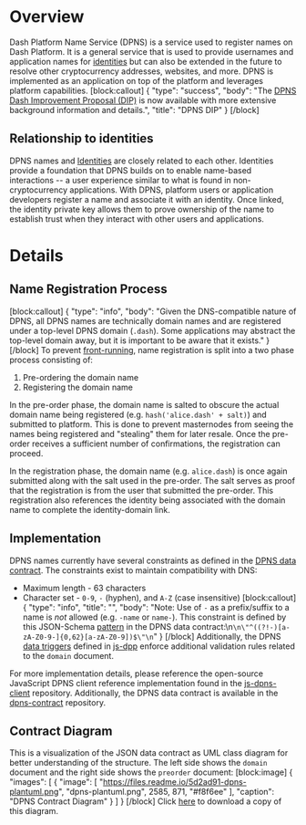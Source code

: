 # Overview

Dash Platform Name Service (DPNS) is a service used to register names on Dash Platform. It is a general service that is used to provide usernames and application names for [identities](explanation-identity) but can also be extended in the future to resolve other cryptocurrency addresses, websites, and more. DPNS is implemented as an application on top of the platform and leverages platform capabilities.
[block:callout]
{
  "type": "success",
  "body": "The [DPNS Dash Improvement Proposal (DIP)](https://github.com/dashpay/dips/blob/master/dip-0012.md) is now available with more extensive background information and details.",
  "title": "DPNS DIP"
}
[/block]
##  Relationship to identities
DPNS names and [Identities](explanation-identity) are closely related to each other. Identities provide a foundation that DPNS builds on to enable name-based interactions -- a user experience similar to what is found in non-cryptocurrency applications. With DPNS, platform users or application developers register a name and associate it with an identity. Once linked, the identity private key allows them to prove ownership of the name to establish trust when they interact with other users and applications.

# Details

## Name Registration Process
[block:callout]
{
  "type": "info",
  "body": "Given the DNS-compatible nature of DPNS, all DPNS names are technically domain names and are registered under a top-level DPNS domain (`.dash`). Some applications may abstract the top-level domain away, but it is important to be aware that it exists."
}
[/block]
To prevent [front-running](https://en.wikipedia.org/wiki/Domain_name_front_running), name registration is split into a two phase process consisting of:
1. Pre-ordering the domain name
2. Registering the domain name

In the pre-order phase, the domain name is salted to obscure the actual domain name being registered (e.g. `hash('alice.dash' + salt)`) and submitted to platform. This is done to prevent masternodes from seeing the names being registered and "stealing" them for later resale. Once the pre-order receives a sufficient number of confirmations, the registration can proceed.

In the registration phase, the domain name (e.g. `alice.dash`) is once again submitted along with the salt used in the pre-order. The salt serves as proof that the registration is from the user that submitted the pre-order. This registration also references the identity being associated with the domain name to complete the identity-domain link.

## Implementation

DPNS names currently have several constraints as defined in the [DPNS data contract](https://github.com/dashevo/dpns-contract/blob/master/schema/dpns-contract-documents.json). The constraints exist to maintain compatibility with DNS:
* Maximum length - 63 characters
* Character set - `0-9`, `-` (hyphen), and `A-Z` (case insensitive)
[block:callout]
{
  "type": "info",
  "title": "",
  "body": "Note: Use of `-` as a prefix/suffix to a name is _not_ allowed (e.g. `-name` or `name-`). This constraint is defined by this JSON-Schema [pattern](https://github.com/dashevo/dpns-contract/blob/master/schema/dpns-contract-documents.json#L34) in the DPNS data contract:\n```\n\"^((?!-)[a-zA-Z0-9-]{0,62}[a-zA-Z0-9])$\"\n```"
}
[/block]
Additionally, the DPNS [data triggers](explanation-platform-protocol-data-trigger) defined in [js-dpp](https://github.com/dashevo/js-dpp/tree/v0.17.0/lib/dataTrigger/dpnsTriggers) enforce additional validation rules related to the `domain` document.

For more implementation details, please reference the open-source JavaScript DPNS client reference implementation found in the [js-dpns-client](https://github.com/dashevo/js-dpns-client) repository. Additionally, the DPNS data contract is available in the [dpns-contract](https://github.com/dashevo/dpns-contract/blob/master/schema/dpns-contract-documents.json) repository.

## Contract Diagram

This is a visualization of the JSON data contract as UML class diagram for better understanding of the structure. The left side shows the `domain` document and the right side shows the `preorder` document:
[block:image]
{
  "images": [
    {
      "image": [
        "https://files.readme.io/5d2ad91-dpns-plantuml.png",
        "dpns-plantuml.png",
        2585,
        871,
        "#f8f6ee"
      ],
      "caption": "DPNS Contract Diagram"
    }
  ]
}
[/block]
Click [here](https://files.readme.io/5d2ad91-dpns-plantuml.png) to download a copy of this diagram.